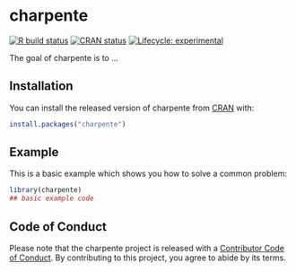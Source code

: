 
# charpente

<!-- badges: start -->
[![R build status](https://github.com/RinteRface/charpente/workflows/R-CMD-check/badge.svg)](https://github.com/RinteRface/charpente/actions)
[![CRAN status](https://www.r-pkg.org/badges/version/charpente)](https://CRAN.R-project.org/package=charpente)
[![Lifecycle: experimental](https://img.shields.io/badge/lifecycle-experimental-orange.svg)](https://www.tidyverse.org/lifecycle/#experimental)
<!-- badges: end -->

The goal of charpente is to ...

## Installation

You can install the released version of charpente from [CRAN](https://CRAN.R-project.org) with:

``` r
install.packages("charpente")
```

## Example

This is a basic example which shows you how to solve a common problem:

``` r
library(charpente)
## basic example code
```

## Code of Conduct
  
  Please note that the charpente project is released with a [Contributor Code of Conduct](https://contributor-covenant.org/version/2/0/CODE_OF_CONDUCT.html). By contributing to this project, you agree to abide by its terms.
